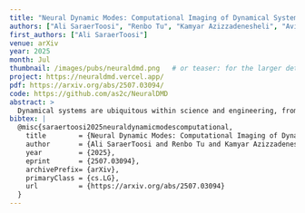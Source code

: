 ```yaml
---
title: "Neural Dynamic Modes: Computational Imaging of Dynamical Systems from Sparse Observations"
authors: ["Ali SaraerToosi", "Renbo Tu", "Kamyar Azizzadenesheli", "Aviad Levis"]
first_authors: ["Ali SaraerToosi"]
venue: arXiv
year: 2025
month: Jul
thumbnail: /images/pubs/neuraldmd.png   # or teaser: for the larger detail image/gif
project: https://neuraldmd.vercel.app/
pdf: https://arxiv.org/abs/2507.03094/
code: https://github.com/as2c/NeuralDMD
abstract: >
  Dynamical systems are ubiquitous within science and engineering, from turbulent flow across aircraft wings to structural variability of proteins. Although some systems are well understood and simulated, scientific imaging often confronts never-before-seen dynamics observed through indirect, noisy, and highly sparse measurements. We present NeuralDMD, a model-free framework that combines neural implicit representations with Dynamic Mode Decomposition (DMD) to reconstruct continuous spatio-temporal dynamics from such measurements. The expressiveness of neural representations lets the method capture complex spatial structures, while the linear dynamical modes of DMD introduce an inductive bias that guides training and supports stable, low-dimensional forecasting. We validate NeuralDMD on two challenging problems: recovering the evolution of plasma near the Galactic-center black hole, Sgr A*, and reconstructing near-surface wind-speed fields over North America from sparse station observations. In both cases NeuralDMD outperforms established baselines, demonstrating its potential as a general tool for imaging dynamical systems across astronomy, geoscience, and beyond.
bibtex: |
  @misc{saraertoosi2025neuraldynamicmodescomputational,
    title        = {Neural Dynamic Modes: Computational Imaging of Dynamical Systems from Sparse Observations},
    author       = {Ali SaraerToosi and Renbo Tu and Kamyar Azizzadenesheli and Aviad Levis},
    year         = {2025},
    eprint       = {2507.03094},
    archivePrefix= {arXiv},
    primaryClass = {cs.LG},
    url          = {https://arxiv.org/abs/2507.03094}
  }
---
```

